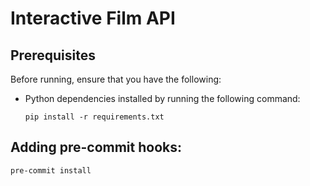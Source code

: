 # Interactive Film API

## Prerequisites

Before running, ensure that you have the following:

- Python dependencies installed by running the following command:
  ```shell
  pip install -r requirements.txt
  ```

## Adding pre-commit hooks:

```shell
pre-commit install
```